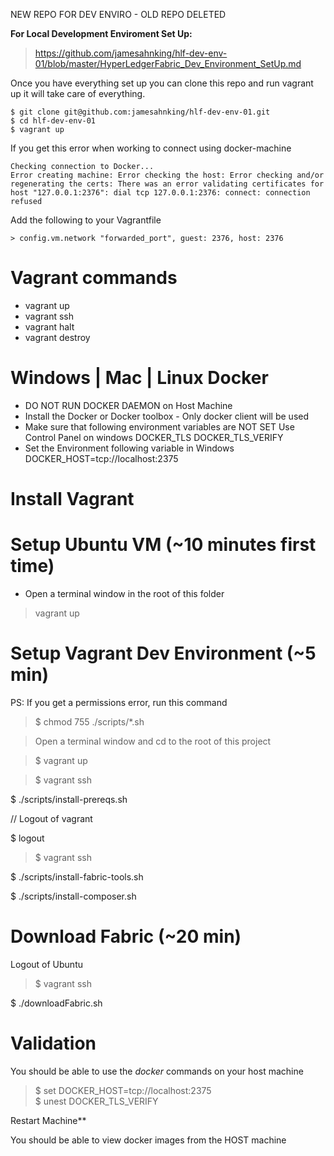 NEW REPO FOR DEV ENVIRO - OLD REPO DELETED

**For Local Development Enviroment  Set Up:** 
> <https://github.com/jamesahnking/hlf-dev-env-01/blob/master/HyperLedgerFabric_Dev_Environment_SetUp.md>

Once you have everything set up you can clone this repo and run vagrant up it will take care of everything. 
```
$ git clone git@github.com:jamesahnking/hlf-dev-env-01.git
$ cd hlf-dev-env-01
$ vagrant up
```
If you get this error when working to connect using docker-machine

```
Checking connection to Docker...
Error creating machine: Error checking the host: Error checking and/or regenerating the certs: There was an error validating certificates for host "127.0.0.1:2376": dial tcp 127.0.0.1:2376: connect: connection refused
```

Add the following to your Vagrantfile

```
> config.vm.network "forwarded_port", guest: 2376, host: 2376
```

Vagrant commands
================
- vagrant up
- vagrant ssh
- vagrant halt
- vagrant destroy

Windows | Mac | Linux Docker
============================
+ DO NOT RUN DOCKER DAEMON on Host Machine
+ Install the Docker or Docker toolbox - Only docker client will be used
+ Make sure that following environment variables are NOT SET
  Use Control Panel on windows
  DOCKER_TLS
  DOCKER_TLS_VERIFY
+ Set the Environment following variable in Windows 
  DOCKER_HOST=tcp://localhost:2375

Install Vagrant
===============

Setup Ubuntu VM (~10 minutes first time)
========================================
+ Open a terminal window in the root of this folder
> vagrant up

Setup Vagrant Dev Environment (~5 min)
======================================
PS: If you get a permissions error, run this command
> $ chmod 755 ./scripts/*.sh

> Open a terminal window and cd to the root of this project

> $ vagrant up

> $ vagrant ssh

  $ ./scripts/install-prereqs.sh

// Logout of vagrant

  $ logout

> $ vagrant ssh

  $ ./scripts/install-fabric-tools.sh

  $ ./scripts/install-composer.sh

  

Download Fabric (~20 min)
=========================
Logout of Ubuntu
> $ vagrant ssh
  
  $ ./downloadFabric.sh

Validation
==========
You should be able to use the *docker* commands on your host machine
> $ set DOCKER_HOST=tcp://localhost:2375   
> $ unest DOCKER_TLS_VERIFY

Restart Machine**

You should be able to view docker images from the HOST machine 
